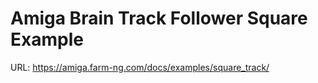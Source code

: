 # Amiga Brain Track Follower Square Example

URL: https://amiga.farm-ng.com/docs/examples/square_track/
